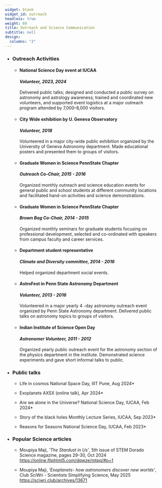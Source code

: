 ```yaml
---
widget: blank
widget_id: outreach
headless: true
weight: 60
title: Outreach and Science Communication
subtitle: null
design:
  columns: "2"
---
```


* ### Outreach Activities

  * #### National Science Day event at IUCAA
  
    #### *Volunteer, 2023, 2024*
    Delivered public talks; designed and conducted a public survey on astronomy and astrology awareness; trained and coordinated new volunteers, and supported event logistics at a major outreach program attended by 7,000–8,000 visitors.

  * #### City Wide exhibition by U. Geneva Observatory

    #### *Volunteer, 2018*
    Volunteered in a major city-wide public exhibition organized by the University of Geneva Astronomy
  department. Made educational posters and presented them to groups of visitors.
  * #### Graduate Women in Science PennState Chapter
  
    #### *Outreach Co-Chair, 2015 - 2016*
    Organized monthly outreach and science education events for general public and school students at
    different community locations and facilitated hand-on activities and science demonstrations.
  * #### Graduate Women in Science PennState Chapter
  
    #### *Brown Bag Co-Chair, 2014 - 2015*
    Organized monthly seminars for graduate students focusing on professional development, selected
    and co-ordinated with speakers from campus faculty and career services.
  * #### Department student representative
  
    #### *Climate and Diversity committee, 2014 - 2016*
    Helped organized department social events.
  * #### AstroFest in Penn State Astronomy Department
  
    #### *Volunteer, 2013 - 2016*
    Volunteered in a major yearly 4 -day astronomy outreach event organized by Penn State Astronomy
    department. Delivered public talks on astronomy topics to groups of visitors.
  * #### Indian Institute of Science Open Day
  
    #### *Astronomer Volunteer, 2011 - 2012*
    Organized yearly public outreach event for the astronomy section of the physics department in the
    institute. Demonstrated science experiments and gave short informal talks to public.

* ### Public talks

    * Life in cosmos National Space Day, IIIT Pune,                Aug 2024*
  
    * Exoplanets AXSX (online talk),                               Apr 2024*
  
    * Are we alone in the Universe? National Science Day, IUCAA,  Feb 2024*
  
    * Story of the black holes Monthly Lecture Series, IUCAA,     Sep 2023*
  
    * Reasons for Seasons National Science Day, IUCAA,           Feb 2023*
 
* ### Popular Science articles

    * Moupiya Maji, *’The Stardust in Us’*, 5th issue of STEM Dorado Science magazine, pages 29-30,
Oct 2024 <https://online.fliphtml5.com/dqwze/mtpq/#p=1>

    * Moupiya Maji, *’Exoplanets- how astronomers discover new worlds’*, Club SciWri - Scientists Simplifying Science, May 2025 <https://sciwri.club/archives/13671>
